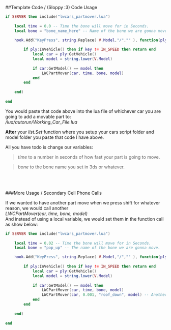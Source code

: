 ##Template Code / (Sloppy :3) Code Usage

```lua
if SERVER then include("lwcars_partmover.lua")
	
	local time = 0.0 -- Time the bone will move for in Seconds.
	local bone = "bone_name_here" -- Name of the bone we are gonna move.

	hook.Add("KeyPress", string.Replace( V.Model,"/","" ), function(ply, key)
	
		if ply:InVehicle() then if key != IN_SPEED then return end
			local car = ply:GetVehicle()
			local model = string.lower(V.Model)
			
			if car:GetModel() == model then
				LWCPartMover(car, time, bone, model) 
			end
		end
		
	end)
	
end
```

You would paste that code above into the lua file of whichever car you are going to add a movable part to: <br/>
*/lua/autorun/Working_Car_File.lua*

**After** your *list.Set* function where you setup your cars script folder and model folder you paste that code I have above.

All you have todo is change our variables:
>*time* to a number in seconds of how fast your part is going to move.

>*bone* to the bone name you set in 3ds or whatever.

<br/><br/><br/>
###More Usage / Secondary Cell Phone Calls

If we wanted to have another part move when we press shift for whatever reason, we would call another <br/>*LWCPartMover(car, time, bone, model)*
<br/>And instead of using a local variable, we would set them in the function call as show below: 

```lua
if SERVER then include("lwcars_partmover.lua")
	
	local time = 0.02 -- Time the bone will move for in Seconds.
	local bone = "pop_up" -- The name of the bone we are gonna move.

	hook.Add("KeyPress", string.Replace( V.Model,"/","" ), function(ply, key)
	
		if ply:InVehicle() then if key != IN_SPEED then return end
			local car = ply:GetVehicle()
			local model = string.lower(V.Model)
			
			if car:GetModel() == model then
				LWCPartMover(car, time, bone, model) 
				LWCPartMover(car, 0.001, "roof_down", model) -- Another part that will be moving
			end
		end
		
	end)
	
end
```
